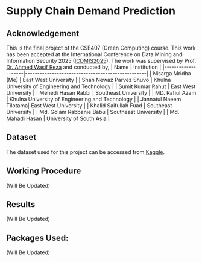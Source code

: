 # **Supply Chain Demand Prediction**

## **Acknowledgement**
This is the final project of the CSE407 (Green Computing) course. 
This work has been accepted at the International Conference on Data Mining and Information Security 2025 ([ICDMIS2025](http://icdmis.ikrf.in/)). 
The work was supervised by Prof. [Dr. Ahmed Wasif Reza](https://fse.ewubd.edu/computer-science-engineering/faculty-view/wasif) and conducted by,
| Name         | Institution                                      |
|--------------------|--------------------------------------------------|
| Nisarga Mridha (Me)      | East West University |
| Shah Newaz Parvez Shuvo            | Khulna University of Engineering and Technology        |
| Sumit Kumar Rahut         | East West University           |
| Mehedi Hasan Rabbi         | Southeast University  |
| MD. Rafiul Azam           | Khulna University of Engineering and Technology |
| Jannatul Naeem Tilotama| East West University       |
| Khalid Saifullah Fuad         | Southeast University                           |
| Md. Golam Rabbanie Babu   | Southeast University          |
| Md. Mahadi Hasan           | University of South Asia     |

## **Dataset**
The dataset used for this project can be accessed from [Kaggle](https://www.kaggle.com/datasets/anirudhchauhan/retail-store-inventory-forecasting-dataset).
## **Working Procedure**
(Will Be Updated)
## **Results**
(Will Be Updated)
## Packages Used:
(Will Be Updated)
